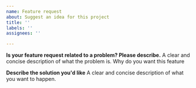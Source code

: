 ```yaml
---
name: Feature request
about: Suggest an idea for this project
title: ''
labels: ''
assignees: ''

---
```


**Is your feature request related to a problem? Please describe.**
A clear and concise description of what the problem is. Why do you want this feature

**Describe the solution you'd like**
A clear and concise description of what you want to happen.
